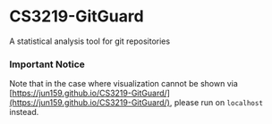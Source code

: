 # CS3219-GitGuard
A statistical analysis tool for git repositories

### Important Notice
Note that in the case where visualization cannot be shown via [https://jun159.github.io/CS3219-GitGuard/](https://jun159.github.io/CS3219-GitGuard/), please run on `localhost` instead.

